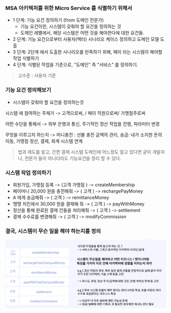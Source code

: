 ### MSA 아키텍처를 위한 Micro Service 를 식별하기 위해서
- 1 단계: 기능 요건 정의하기 (from 도메인 전문가)
  - 기능 요건이란, 시스템이 갖춰야 할 요건을 정의하는 것
  - 도메인 레벨에서, 해당 시스템은 어떤 것을 해야한다에 대한 요건들.
- 2 단계: 기능 요건으로부터 사용자(액터) 시나리오 케이스 정의하고 도메인 모델 도출
- 3 단계: 2단계 에서 도출한 시나리오를 만족하기 위해, 페이 라는 시스템이 해야할 작업 식별하기
- 4 단계: 식별된 작업을 기준으로, "도메인" 즉 "서비스" 를 정의하기.

> 고수준 : 사용자 기준


### 기능 요건 정의해보기
- 시스템이 갖춰야 할 요건을 정의하는것

시스템 에 참여하는 주체가 -> 고객으로써, / 페이 직원으로써/ 가맹점주로써

어떤 수단을 통해서 -> 외부 은행과 통신, 주기적인 정산 작업을 진행, 파라미터 변경

무엇을 이루고자 하는지 -> 머니충전 : 선불 충전 금액의 관리, 송금: 내가 소지한 돈의 이동, 가맹점 정산, 결제, 회계 시스템 연계

> 법과 제도를 알고, 간편 결제 시스템 도메인에 어느정도 알고 있다면 굳이 개발자나, 전문가 들이 아니더라도 기능요건을 정리 할 수 있다.

### 시스템 작업 정의하기 
- 회원가입, 가맹점 등록 -> (고객 가맹점 ) -> createMembership
- 페이머니 20,000 원을 충전해줘 -> ( 고객 ) -> rechargePayMoney 
- A 에게 송금해줘 -> ( 고객 ) -> remittanceMoney
- 땡땡 치킨에서 30,000 원을 결제해 줘 -> ( 고객 ) -> payWithMoney
- 정산을 통해 완료된 결제 건들을 처리해줘 -> ( 고객 ) -> settlement 
- 결제 수수료를 변경해줘 -> ( 고객 ) -> modifyCommission

### 결국, 시스템이 무슨 일을 해야 하는지를 정의
![img_9.png](img_9.png)


